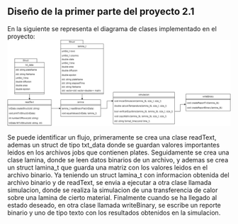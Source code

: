 ## Diseño de la primer parte del proyecto 2.1

En la siguiente se representa el diagrama de clases implementado en el proyecto:
![image info](imagesReport/DiagramaDeClases.png)

Se puede identificar un flujo, primeramente se crea una clase readText, ademas un struct de tipo txt_data donde se guardan valores importantes leidos en los archivos jobs que contienen plates. Seguidamente se crea una clase lamina, donde se leen datos binarios de un archivo, y ademas se crea un struct lamina_t que guarda una matriz con los valores leidos en el archivo binario. Ya teniendo un struct lamina_t con informacion obtenida del archivo binario y de readText, se envia a ejecutar a otra clase llamada simulacion, donde se realiza la simulacion de una transferencia de calor sobre una lamina de cierto material. Finalmente cuando se ha llegado al estado deseado, en otra clase llamada writeBinary, se escribe un reporte binario y uno de tipo texto con los resultados obtenidos en la simulacion.